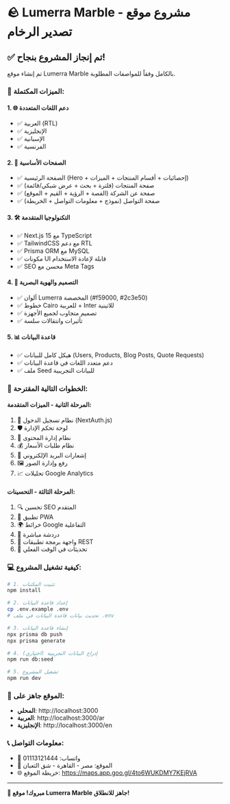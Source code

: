 # 🪨 Lumerra Marble - مشروع موقع تصدير الرخام

## ✅ تم إنجاز المشروع بنجاح!

تم إنشاء موقع Lumerra Marble بالكامل وفقاً للمواصفات المطلوبة.

### 🎯 الميزات المكتملة:

#### 1. 🌐 دعم اللغات المتعددة
- ✅ العربية (RTL)
- ✅ الإنجليزية  
- ✅ الإسبانية
- ✅ الفرنسية

#### 2. 📄 الصفحات الأساسية
- ✅ الصفحة الرئيسية (Hero + إحصائيات + أقسام المنتجات + الميزات)
- ✅ صفحة المنتجات (فلترة + بحث + عرض شبكي/قائمة)
- ✅ صفحة عن الشركة (القصة + الرؤية + القيم + الموقع)
- ✅ صفحة التواصل (نموذج + معلومات التواصل + الخريطة)

#### 3. 🛠️ التكنولوجيا المتقدمة
- ✅ Next.js 15 مع TypeScript
- ✅ TailwindCSS مع دعم RTL
- ✅ Prisma ORM مع MySQL
- ✅ مكونات UI قابلة لإعادة الاستخدام
- ✅ SEO محسن مع Meta Tags

#### 4. 🎨 التصميم والهوية البصرية
- ✅ ألوان Lumerra المخصصة (#f59000, #2c3e50)
- ✅ خطوط Cairo للعربية + Inter للاتينية
- ✅ تصميم متجاوب لجميع الأجهزة
- ✅ تأثيرات وانتقالات سلسة

#### 5. 📊 قاعدة البيانات
- ✅ هيكل كامل للبيانات (Users, Products, Blog Posts, Quote Requests)
- ✅ دعم متعدد اللغات في قاعدة البيانات
- ✅ ملف Seed للبيانات التجريبية

### 🚀 الخطوات التالية المقترحة:

#### المرحلة الثانية - الميزات المتقدمة:
1. 🔐 نظام تسجيل الدخول (NextAuth.js)
2. 🛡️ لوحة تحكم الإدارة
3. 📝 نظام إدارة المحتوى
4. 💰 نظام طلبات الأسعار
5. 📧 إشعارات البريد الإلكتروني
6. 🖼️ رفع وإدارة الصور
7. 📈 تحليلات Google Analytics

#### المرحلة الثالثة - التحسينات:
1. 🔍 تحسين SEO المتقدم
2. 📱 تطبيق PWA
3. 🌍 خرائط Google التفاعلية
4. 💬 دردشة مباشرة
5. 📱 واجهة برمجة تطبيقات REST
6. 🔄 تحديثات في الوقت الفعلي

### 💻 كيفية تشغيل المشروع:

```bash
# 1. تثبيت المكتبات
npm install

# 2. إعداد قاعدة البيانات
cp .env.example .env
# تحديث بيانات قاعدة البيانات في ملف .env

# 3. إنشاء قاعدة البيانات
npx prisma db push
npx prisma generate

# 4. إدراج البيانات التجريبية (اختياري)
npm run db:seed

# 5. تشغيل المشروع
npm run dev
```

### 🌟 الموقع جاهز على:
- **المحلي**: http://localhost:3000
- **العربية**: http://localhost:3000/ar
- **الإنجليزية**: http://localhost:3000/en

### 📞 معلومات التواصل:
- 📱 واتساب: 01113121444
- 📍 الموقع: مصر - القاهرة - شق الثعبان
- 🌐 خريطة الموقع: https://maps.app.goo.gl/4to6WUKDMY7KEjRVA

---

**🎉 مبروك! موقع Lumerra Marble جاهز للانطلاق!**
